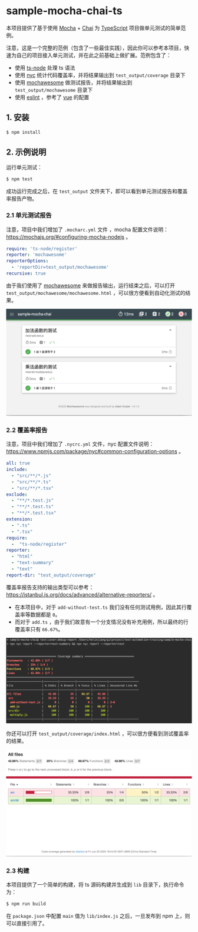 # sample-mocha-chai-ts

本项目提供了基于使用 [Mocha](https://mochajs.org/) + [Chai](https://www.chaijs.com/) 为 [TypeScript](https://github.com/Microsoft/TypeScript) 项目做单元测试的简单范例。

注意，这是一个完整的范例（包含了一些最佳实践），因此你可以参考本项目，快速为自己的项目接入单元测试，并在此之前基础上做扩展。范例包含了：

- 使用 [ts-node](https://www.npmjs.com/package/ts-node) 处理 ts 语法
- 使用 [nyc](https://www.npmjs.com/package/nyc) 统计代码覆盖率，并将结果输出到 `test_output/coverage` 目录下
- 使用 [mochawesome](https://www.npmjs.com/package/mochawesome) 做测试报告，并将结果输出到 `test_output/mochawesome` 目录下
- 使用 [eslint](https://eslint.org/) ，参考了 [vue](https://github.com/vuejs/vue) 的配置


## 1. 安装

```bash
$ npm install
```

## 2. 示例说明

运行单元测试：

```bash
$ npm test
```

成功运行完成之后，在 `test_output` 文件夹下，即可以看到单元测试报告和覆盖率报告产物。

### 2.1 单元测试报告

注意，项目中我们增加了 `.mocharc.yml` 文件 ，mocha 配置文件说明：https://mochajs.org/#configuring-mocha-nodejs 。

```yaml
require: 'ts-node/register'
reporter: 'mochawesome'
reporterOptions:
  - 'reportDir=test_output/mochawesome'
recursive: true
```

由于我们使用了 [mochawesome](https://www.npmjs.com/package/mochawesome) 来做报告输出，运行结束之后，可以打开 `test_output/mochawesome/mochawesome.html` ，可以很方便看到自动化测试的结果。

![](../.asset/img/mochawesome.png)


### 2.2 覆盖率报告

注意，项目中我们增加了 `.nycrc.yml` 文件，nyc 配置文件说明：https://www.npmjs.com/package/nyc#common-configuration-options 。

```yaml
all: true
include:
  - "src/**/*.js"
  - "src/**/*.ts"
  - "src/**/*.tsx"
exclude:
  - "**/*.test.js"
  - "**/*.test.ts"
  - "**/*.test.tsx"
extension:
  - ".ts"
  - ".tsx"
require:
  -  "ts-node/register"
reporter:
  - "html"
  - "text-summary"
  - "text"
report-dir: "test_output/coverage"
```

覆盖率报告支持的输出类型可以参考：https://istanbul.js.org/docs/advanced/alternative-reporters/ 。

- 在本项目中，对于 `add-without-test.ts` 我们没有任何测试用例，因此其行覆盖率等数据都是 `0`。
- 而对于 `add.ts` ，由于我们故意有一个分支情况没有补充用例，所以最终的行覆盖率只有 `66.67%`。


![](../.asset/img/nyc-coverage.png)

你还可以打开 `test_output/coverage/index.html` ，可以很方便看到测试覆盖率的结果。

![](../.asset/img/nyc-report-html.png)

### 2.3 构建

本项目提供了一个简单的构建，将 ts 源码构建并生成到 `lib` 目录下，执行命令为：

```bash
$ npm run build
```

在 `package.json` 中配置 `main` 值为 `lib/index.js` 之后，一旦发布到 npm 上，则可以直接引用了。

